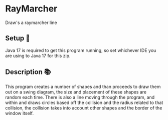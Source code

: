 # RayMarcher 
Draw's a raymarcher line

## Setup 🧰

Java 17 is required to get this program running, so set whichever IDE you are using to Java 17 for this zip.  

## Description 📚

This program creates a number of shapes and than proceeds to draw them out on a swing diagram, the size and placement of these shapes are random each time. There is also a line moving through the program, and within and draws circles based off the collision and the radius related to that collision, the collision takes into account other shapes and the border of the window itself. 
